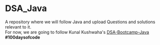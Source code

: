 # DSA_Java
A repository where we will follow Java and upload Questions and solutions relevant to it.<br>
For now, we are going to follow Kunal Kushwaha's [DSA-Bootcamp-Java](https://github.com/kunal-kushwaha/DSA-Bootcamp-Java/tree/main/assignments)<br>
**#100daysofcode**
